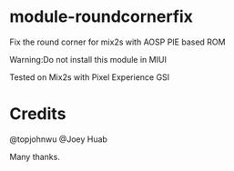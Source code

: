 # module-roundcornerfix

Fix the round corner for mix2s with AOSP PIE based ROM

Warning:Do not install this module in MIUI

Tested on Mix2s with Pixel Experience GSI 

# Credits

@topjohnwu 
@Joey Huab

Many thanks.
